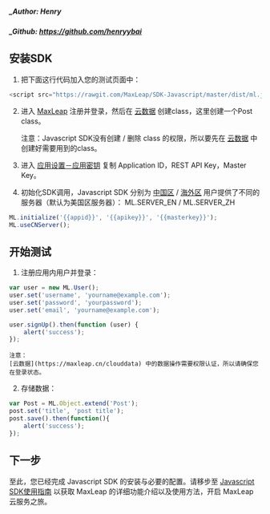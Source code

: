 ##### _Author: Henry
##### _Github: https://github.com/henryybai

## 安装SDK

1. 把下面这行代码加入您的测试页面中：

```javascript
<script src="https://rawgit.com/MaxLeap/SDK-Javascript/master/dist/ml.js"></script>
```

2. 进入 [MaxLeap](https://maxleap.cn) 注册并登录，然后在 [云数据](https://maxleap.cn/clouddata) 创建class，这里创建一个Post class。
	
	注意：Javascript SDK没有创建 / 删除 class 的权限，所以要先在 [云数据](https://maxleap.cn/clouddata) 中创建好需要用到的class。
	   

3. 进入 [应用设置－应用密钥](https://maxleap.cn/settings#application) 复制 Application ID，REST API Key，Master Key。
 
4. 初始化SDK调用，Javascript SDK 分别为 [中国区](https://maxleap.cn) / [海外区](https://maxleap.com) 用户提供了不同的服务器（默认为美国区服务器）： ML.SERVER_EN / ML.SERVER_ZH

```javascript
ML.initialize('{{appid}}', '{{apikey}}', '{{masterkey}}');
ML.useCNServer();
```

## 开始测试

1. 注册应用内用户并登录：

```javascript
var user = new ML.User();
user.set('username', 'yourname@example.com');
user.set('password', 'yourpassword');
user.set('email', 'yourname@example.com');

user.signUp().then(function (user) {
	alert('success');
});
```

	注意：
	[云数据](https://maxleap.cn/clouddata) 中的数据操作需要权限认证，所以请确保您在登录状态。

2.  存储数据：
　	
```javascript
var Post = ML.Object.extend('Post');
post.set('title', 'post title');
post.save().then(function(){
	alert('success');
});
```
	
## 下一步

至此，您已经完成 Javascript SDK 的安装与必要的配置。请移步至 [Javascript SDK使用指南](ML_DOCS_GUIDE_LINK_PLACEHOLDER_JAVASCRIPT) 以获取 MaxLeap 的详细功能介绍以及使用方法，开启 MaxLeap 云服务之旅。	
	